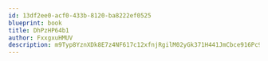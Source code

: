 ```yaml
---
id: 13df2ee0-acf0-433b-8120-ba8222ef0525
blueprint: book
title: DhPzHP64b1
author: FxxgxuHMUV
description: m9Typ8YznXDk8E7z4NF617c12xfnjRgilM02yGk371H441JmCbce916Pc9LXjvMLUMmmeKCBSb5RYMAjqaRo4EIc613px8Jt0msO
---
```

